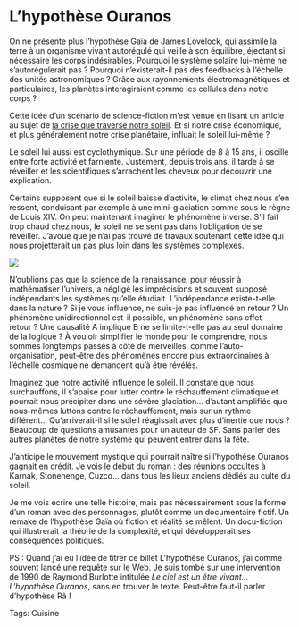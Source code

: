 # L’hypothèse Ouranos

On ne présente plus l’hypothèse Gaïa de James Lovelock, qui assimile la terre à un organisme vivant autorégulé qui veille à son équilibre, éjectant si nécessaire les corps indésirables. Pourquoi le système solaire lui-même ne s’autorégulerait pas ? Pourquoi n’existerait-il pas des feedbacks à l’échelle des unités astronomiques ? Grâce aux rayonnements électromagnétiques et particulaires, les planètes interagiraient comme les cellules dans notre corps ?

Cette idée d’un scénario de science-fiction m’est venue en lisant un article au sujet de [la crise que traverse notre soleil](http://www.linternaute.com/science/espace/panne-du-soleil/?f_id_newsletter=2767). Et si notre crise économique, et plus généralement notre crise planétaire, influait le soleil lui-même ?

Le soleil lui aussi est cyclothymique. Sur une période de 8 à 15 ans, il oscille entre forte activité et farniente. Justement, depuis trois ans, il tarde à se réveiller et les scientifiques s’arrachent les cheveux pour découvrir une explication.

Certains supposent que si le soleil baisse d’activité, le climat chez nous s’en ressent, conduisant par exemple à une mini-glaciation comme sous le règne de Louis XIV. On peut maintenant imaginer le phénomène inverse. S’il fait trop chaud chez nous, le soleil ne se sent pas dans l’obligation de se réveiller. J’avoue que je n’ai pas trouvé de travaux soutenant cette idée qui nous projetterait un pas plus loin dans les systèmes complexes.

![](http://blog.tcrouzet.comhttps://tcrouzet.com/images_tc/2010/04/activite-solaire-soho1-450x353.jpg)

N’oublions pas que la science de la renaissance, pour réussir à mathématiser l’univers, a négligé les imprécisions et souvent supposé indépendants les systèmes qu’elle étudiait. L’indépendance existe-t-elle dans la nature ? Si je vous influence, ne suis-je pas influencé en retour ? Un phénomène unidirectionnel est-il possible, un phénomène sans effet retour ? Une causalité A implique B ne se limite-t-elle pas au seul domaine de la logique ? À vouloir simplifier le monde pour le comprendre, nous sommes longtemps passés à côté de merveilles, comme l’auto-organisation, peut-être des phénomènes encore plus extraordinaires à l’échelle cosmique ne demandent qu’à être révélés.

Imaginez que notre activité influence le soleil. Il constate que nous surchauffons, il s’apaise pour lutter contre le réchauffement climatique et pourrait nous précipiter dans une sévère glaciation… d’autant amplifiée que nous-mêmes luttons contre le réchauffement, mais sur un rythme différent… Qu’arriverait-il si le soleil réagissait avec plus d’inertie que nous ? Beaucoup de questions amusantes pour un auteur de SF. Sans parler des autres planètes de notre système qui peuvent entrer dans la fête.

J’anticipe le mouvement mystique qui pourrait naître si l’hypothèse Ouranos gagnait en crédit. Je vois le début du roman : des réunions occultes à Karnak, Stonehenge, Cuzco… dans tous les lieux anciens dédiés au culte du soleil.

Je me vois écrire une telle histoire, mais pas nécessairement sous la forme d’un roman avec des personnages, plutôt comme un documentaire fictif. Un remake de l’hypothèse Gaïa où fiction et réalité se mêlent. Un docu-fiction qui illustrerait la théorie de la complexité, et qui développerait ses conséquences politiques.

PS : Quand j’ai eu l’idée de titrer ce billet L’hypothèse Ouranos, j’ai comme souvent lancé une requête sur le Web. Je suis tombé sur une intervention de 1990 de Raymond Burlotte intitulée *Le ciel est un être vivant... L'hypothèse Ouranos*, sans en trouver le texte. Peut-être faut-il parler d’hypothèse Râ !

Tags: Cuisine